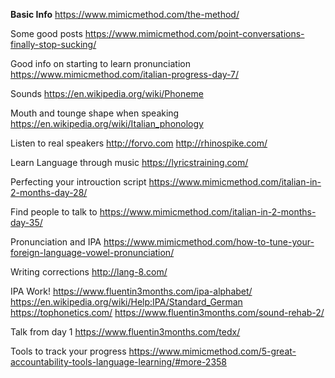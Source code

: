 **Basic Info**
https://www.mimicmethod.com/the-method/

 Some good posts
https://www.mimicmethod.com/point-conversations-finally-stop-sucking/

Good info on starting to learn pronunciation 
https://www.mimicmethod.com/italian-progress-day-7/

Sounds 
https://en.wikipedia.org/wiki/Phoneme

Mouth and tounge shape when speaking
https://en.wikipedia.org/wiki/Italian_phonology

Listen to real speakers
http://forvo.com
http://rhinospike.com/

Learn Language through music
https://lyricstraining.com/

Perfecting your introuction script
https://www.mimicmethod.com/italian-in-2-months-day-28/

Find people to talk to
https://www.mimicmethod.com/italian-in-2-months-day-35/

Pronunciation and IPA
https://www.mimicmethod.com/how-to-tune-your-foreign-language-vowel-pronunciation/

Writing corrections
http://lang-8.com/


IPA Work! 
https://www.fluentin3months.com/ipa-alphabet/
https://en.wikipedia.org/wiki/Help:IPA/Standard_German
https://tophonetics.com/
https://www.fluentin3months.com/sound-rehab-2/

Talk from day 1
https://www.fluentin3months.com/tedx/

Tools to track your progress
https://www.mimicmethod.com/5-great-accountability-tools-language-learning/#more-2358
